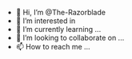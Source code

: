 - 👋 Hi, I’m @The-Razorblade
- 👀 I’m interested in 
- 🌱 I’m currently learning ...
- 💞️ I’m looking to collaborate on ...
- 📫 How to reach me ...

<!---
The-Razorblade/The-Razorblade is a ✨ special ✨ repository because its `README.md` (this file) appears on your GitHub profile.
You can click the Preview link to take a look at your changes.
--->
